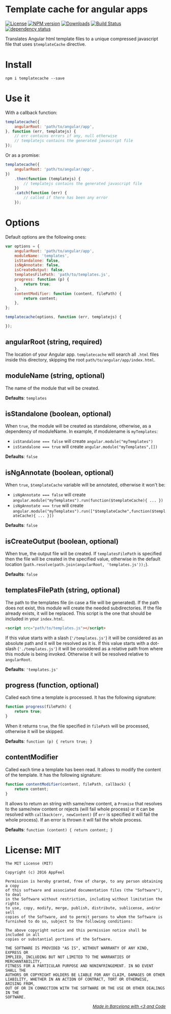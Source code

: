 # Template cache for angular apps

[![License](http://img.shields.io/badge/license-MIT-blue.svg?style=flat)](https://npmjs.org/package/templatecache)
[![NPM version](http://img.shields.io/npm/v/templatecache.svg?style=flat)](https://npmjs.org/package/templatecache)
[![Downloads](http://img.shields.io/npm/dm/templatecache.svg?style=flat)](https://npmjs.org/package/templatecache)
[![Build Status](http://img.shields.io/travis/appfeel/templatecache.svg?style=flat)](https://travis-ci.org/appfeel/templatecache)
[![dependency status](https://img.shields.io/david/appfeel/templatecache.svg?style=flat)](https://david-dm.org/appfeel/templatecache)

Translates Angular html template files to a unique compressed javascript file that uses `$templateCache` directive.

# Install

```
npm i templatecache --save
```

# Use it

With a callback function:

```js
templatecache({
    angularRoot: 'path/to/angular/app',
}, function (err, templatejs) {
    // err contains errors if any, null otherwise
    // templatejs contains the generated javascript file
});
```

Or as a promise:

```js
templatecache({
    angularRoot: 'path/to/angular/app',
})
    .then(function (templatejs) {
        // templatejs contains the generated javascript file
    })
    .catch(function (err) {
        // called if there has been any error
    });
```

# Options

Default options are the following ones:

```js
var options = {
    angularRoot: 'path/to/angular/app',
    moduleName: 'templates',
    isStandalone: false,
    isNgAnnotate: false,
    isCreateOutput: false,
    templatesFilePath: 'path/to/templates.js',
    progress: function (p) {
        return true;
    },
    contentModifier: function (content, filePath) {
        return content;
    },
};

templatecache(options, function (err, templatejs) {

});
```


## angularRoot (string, required)
The location of your Angular app. `templatecache` will search all `.html` files inside this directory, skipping the root `path/to/angular/app/index.html`.


## moduleName (string, optional)
The name of the module that will be created.

**Defaults**: `templates`


## isStandalone (boolean, optional)
When `true`, the module will be created as standalone, otherwise, as a dependency of moduleName.
In example, if modulename is `myTemplates`:

- `isStandalone === false` will create `angular.module("myTemplates")`
- `isStandalone === true` will create `angular.module("myTemplates",[])`

**Defaults**: `false`


## isNgAnnotate (boolean, optional)
When `true`, `$templateCache` variable will be annotated, otherwise it won't be:

- `isNgAnnotate === false` will create `angular.module("myTemplates").run(function($templateCache){ ... })`
- `isNgAnnotate === true` will create `angular.module("myTemplates").run(["$templateCache",function($templateCache){ ... }])`

**Defaults**: `false`


## isCreateOutput (boolean, optional)
When true, the output file will be created. If `templatesFilePath` is specified then the file will be created in the specified value, otherwise in the default location (`path.resolve(path.join(angularRoot, 'templates.js'));`).

**Defaults**: `false`


## templatesFilePath (string, optional)
The path to the templates file (in case a file will be generated). If the path does not exist, this module will create the needed subdirectories. If the file already exists, it will be replaced. This script is the one that should be included in your `index.html`.

```html
<script src="path/to/templates.js"></script>
```

If this value starts with a slash  (`'/templates.js'`) it will be considered as an absolute path and it will be resolved as it is.
If this value starts with a dot-slash (`'./templates.js'`) it will be considered as a relative path from where this module is being invoked.
Otherwise it will be resolved relative to `angularRoot`.

**Defaults**: `'templates.js'`


## progress (function, optional)
Called each time a template is processed. It has the following signature:

```js
function progress(filePath) {
    return true;
}
```

When it returns `true`, the file specified in `filePath` will be processed, otherwise it will be skipped.

**Defaults**: `function (p) { return true; }`


## contentModifier
Called each time a template has been read. It allows to modify the content of the template. It has the following signature:

```js
function contentModifier(content, filePath, callback) {
    return content;
}
```

It allows to return an string with same/new content, a `Promise` that resolves to the same/new content or rejects (will fail whole process) or it can be resolved with `callback(err, newContent)` (if `err` is specified it will fail the whole process). If an error is thrown it will fail the whole process. 

**Defaults**: `function (content) { return content; }`


# License: MIT

```
The MIT License (MIT)

Copyright (c) 2016 AppFeel

Permission is hereby granted, free of charge, to any person obtaining a copy
of this software and associated documentation files (the "Software"), to deal
in the Software without restriction, including without limitation the rights
to use, copy, modify, merge, publish, distribute, sublicense, and/or sell
copies of the Software, and to permit persons to whom the Software is
furnished to do so, subject to the following conditions:

The above copyright notice and this permission notice shall be included in all
copies or substantial portions of the Software.

THE SOFTWARE IS PROVIDED "AS IS", WITHOUT WARRANTY OF ANY KIND, EXPRESS OR
IMPLIED, INCLUDING BUT NOT LIMITED TO THE WARRANTIES OF MERCHANTABILITY,
FITNESS FOR A PARTICULAR PURPOSE AND NONINFRINGEMENT. IN NO EVENT SHALL THE
AUTHORS OR COPYRIGHT HOLDERS BE LIABLE FOR ANY CLAIM, DAMAGES OR OTHER
LIABILITY, WHETHER IN AN ACTION OF CONTRACT, TORT OR OTHERWISE, ARISING FROM,
OUT OF OR IN CONNECTION WITH THE SOFTWARE OR THE USE OR OTHER DEALINGS IN THE
SOFTWARE.
```

*<p style="font-size: small;" align="right"><a color="#232323;" href="http://appfeel.com">Made in Barcelona with <span color="#FCB"><3</span> and <span color="#BBCCFF">Code</span></a></p>*